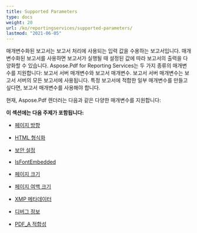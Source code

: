 ```yaml
---
title: Supported Parameters
type: docs
weight: 20
url: /ko/reportingservices/supported-parameters/
lastmod: "2021-06-05"
---
```


매개변수화된 보고서는 보고서 처리에 사용되는 입력 값을 수용하는 보고서입니다. 매개변수화된 보고서를 사용하면 보고서가 실행될 때 설정된 값에 따라 보고서의 출력을 다양화할 수 있습니다. Aspose.Pdf for Reporting Services는 두 가지 종류의 매개변수를 지원합니다: 보고서 서버 매개변수와 보고서 매개변수. 보고서 서버 매개변수는 보고서 서버의 모든 보고서에 사용됩니다. 특정 보고서에 적합한 일부 매개변수를 만들고 싶다면, 보고서 매개변수를 사용해야 합니다.

현재, Aspose.Pdf 렌더러는 다음과 같은 다양한 매개변수를 지원합니다:

**이 섹션에는 다음 주제가 포함됩니다:**

- [페이지 방향](/pdf/ko/reportingservices/page-orientation/)
- [HTML 형식화](/pdf/ko/reportingservices/html-formatting/)
- [보안 설정](/pdf/ko/reportingservices/security-setting/)
- [IsFontEmbedded](/pdf/ko/reportingservices/isfontembedded/)

- [페이지 크기](/pdf/ko/reportingservices/pagesize/)
- [페이지 여백 크기](/pdf/ko/reportingservices/page-margin-size/)
- [XMP 메타데이터](/pdf/ko/reportingservices/xmp-metadata/)
- [디버그 정보](/pdf/ko/reportingservices/debug-information/)
- [PDF_A 적합성](/pdf/ko/reportingservices/pdf_a-conformance/)